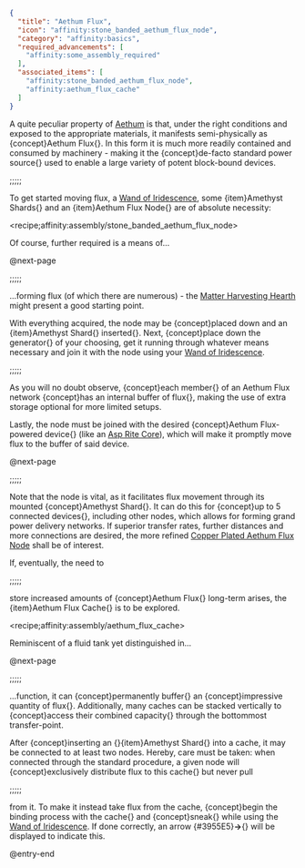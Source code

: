```json
{
  "title": "Aethum Flux",
  "icon": "affinity:stone_banded_aethum_flux_node",
  "category": "affinity:basics",
  "required_advancements": [
    "affinity:some_assembly_required"
  ],
  "associated_items": [
    "affinity:stone_banded_aethum_flux_node",
    "affinity:aethum_flux_cache"
  ]
}
```

A quite peculiar property of [Aethum](^affinity:aethum) is that, under the right conditions and exposed to the
appropriate materials, it manifests semi-physically as {concept}Aethum Flux{}. In this form it is much more readily
contained and consumed by machinery - making it the {concept}de-facto standard power source{} used to enable a large
variety of potent block-bound devices.

;;;;;

To get started moving flux, a [Wand of Iridescence](^affinity:wand_of_iridescence), some {item}Amethyst Shards{} and an
{item}Aethum Flux Node{} are of absolute necessity:

<recipe;affinity:assembly/stone_banded_aethum_flux_node>

Of course, further required is a means of...


@next-page

;;;;;

...forming flux (of which there are numerous) - the [Matter Harvesting Hearth](^affinity:matter_harvesting_heart)
might present a good starting point.


With everything acquired, the node may be {concept}placed down and an {item}Amethyst Shard{} inserted{}. Next,
{concept}place down the generator{} of your choosing, get it running through whatever means necessary and join it with
the node using your [Wand of Iridescence](^affinity:wand_of_iridescence).

;;;;;

As you will no doubt observe, {concept}each member{} of an Aethum Flux network {concept}has an internal buffer of flux{},
making the use of extra storage optional for more limited setups.


Lastly, the node must be joined with the desired {concept}Aethum Flux-powered device{}
(like an [Asp Rite Core](^affinity:aspen_infusion)), which will make it promptly move flux to the buffer of said device.


@next-page

;;;;;

Note that the node is vital, as it facilitates flux movement through its mounted {concept}Amethyst Shard{}. It can do
this for {concept}up to 5 connected devices{}, including other nodes, which allows for forming grand power delivery
networks. If superior transfer rates, further distances and more connections are desired, the more refined
[Copper Plated Aethum Flux Node](^affinity:copper_plated_aethum_flux_node) shall be of interest.


If, eventually, the need to

;;;;;

store increased amounts of {concept}Aethum Flux{} long-term arises, the {item}Aethum Flux Cache{} is to be explored.

<recipe;affinity:assembly/aethum_flux_cache>

Reminiscent of a fluid tank yet distinguished in...


@next-page

;;;;;

...function, it can {concept}permanently buffer{} an {concept}impressive quantity of flux{}. Additionally, many caches
can be stacked vertically to {concept}access their combined capacity{} through the bottommost transfer-point.


After {concept}inserting an {}{item}Amethyst Shard{} into a cache, it may be connected to at least two nodes. Hereby,
care must be taken: when connected through the standard procedure, a given node will {concept}exclusively distribute
flux to this cache{} but never pull

;;;;;

from it. To make it instead take flux from the cache, {concept}begin the binding process with the cache{} and
{concept}sneak{} while using the [Wand of Iridescence](^affinity:wand_of_iridescence). If done correctly, an
arrow {#3955E5}**→**{} will be displayed to indicate this.

@entry-end